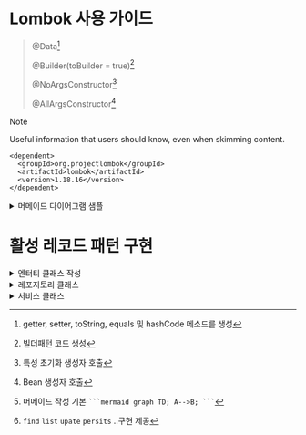 # Lombok 사용 가이드


> @Data[^1]
> > [^1]:getter, setter, toString, equals 및 hashCode 메소드를 생성
> > 
> @Builder(toBuilder = true)[^2]
> > [^2]:빌더패턴 코드 생성
> > 
> @NoArgsConstructor[^3]
> > [^3]:특성 초기화 생성자 호출
> > 
>@AllArgsConstructor[^4]
> >[^4]:Bean 생성자 호출
> >

> [!NOTE]
> Useful information that users should know, even when skimming content.

```
<dependent>
  <groupId>org.projectlombok</groupId> 
  <artifactId>lombok</artifactId> 
  <version>1.18.16</version> 
</dependent>
```



<details>

<summary>머메이드 다이어그램 샘플</summary>

### 머메이드[^6]
[^6]:머메이드 작성 기본 ` ```mermaid graph TD; A-->B; ``` `
```mermaid
graph TD;
    A-->B;
    A-->C;
    B-->D;
    C-->D;
```

</details>

# 활성 레코드 패턴 구현


<details>

<summary> 엔터티 클래스 작성 </summary>

### 엔터티 클래스 생성

```JAVA
@Entity
@Table(name="product")
@Data
@Builder(toBuilder = true)
@NoArgsConstructor
@AllArgsConstructor
public class Product {
    @Id
    @GeneratedValue
    private Long id;

    @Column(nullable = false)
    private String name;

    @Column(nullable = false)
    private String brandName;

    private Double price;
}
```

</details>

<details>
<summary> 레포지토리 클래스 </summary>

### 엔터티 레포지토리 클래스 메서드 엑세스 제공 [^5]
`find` `list` `upate` `persits` ..구현 제공
  [^5]: `find` `list` `upate` `persits` ..구현 제공
  
```JAVA

@ApplicationScoped
public class ProductRepository implements PanacheRepository<Product>{
}

```

> 구현이 제공된 메서드 사용해 레포지토리클래스에 메소드 생성
>
> 
```java
public List<Product> findByName(String productName) {
    return this.list("name", WordUtils.capitalize(productName));
}

public List<Product> findByBrand(String productBrand) {
    return this.list("brandName",
                WordUtils.capitalize(productBrand));
}

public List<Product> findByNameAndBrand(String productName, String brandName) {
    return this.list("name = ?1 and brandName = ?2",
                WordUtils.capitalize(productName),
                WordUtils.capitalize(brandName));
}
```

> 레포지토리 overloading the method persist
> >데이터 전달 정규화하여 데이터 지속성 보장

```java
public void persist(Product product) {
    var productName = WordUtils.capitalize(product.getName());
    var brandName = WordUtils.capitalize(product.getBrandName());

    product.setName(productName);
    product.setBrandName(brandName);

    PanacheRepository.super.persist(product);
}
```

> 객체 업데이트
>  객체를 찾고 데이터 대체 구현
>  Optional 사용해 null 객체 예외 처리
> 
```java
public Optional<Product> update(Product product) {
    final var id = product.getId();
    var savedOpt = this.findByIdOptional(id);
    if (savedOpt.isEmpty()) {
        return Optional.empty();
    }

    var saved = savedOpt.get();
    saved.setName(product.getName());
    saved.setPrice(product.getPrice());
    saved.setBrandName(product.getBrandName());

    return Optional.of(saved);
}
```

</details>

<details>
<summary> 서비스 클래스  </summary>
  
## 서비스 레이어 구현
> 검증이 필요한 경우 서비스 레이어 생성하여 사용
> 
> 또는 검증과정 없이 컨트롤러에서 직접 레포지토리 제어

### CDI BEAN INJECTION 
> @ApplicationScoped 를 클래스에 사용 시 해당 클래스를 라이프사이클 범위를 갖는 빈으로 정의 한다
> 
> 레포지토리 또는 엔터티의 인스턴스를 인수로 요구하는 모든 생성자를 주입 하고
> 프레임워크에서 라이프사이클 관리(생성및제거 제거) 한다


```JAVA
@ApplicationScoped
@AllArgsConstructor
public class ProductService {

    private final ProductRepository productRepository;

    public List<Product> getProducts(String productName, String brandName) {
        if (StringUtils.isNotBlank(productName) && StringUtils.isNotBlank(brandName)) {
            return productRepository.findByNameAndBrand(productName, brandName);
        } else if (StringUtils.isNotBlank(brandName)) {
            return productRepository.findByBrand(brandName);
        } else if (StringUtils.isNotBlank(productName)) {
            return productRepository.findByName(productName);
        }

        return productRepository.listAll();
    }

    public Optional<Product> findProductById(long id) {
        return productRepository.findByIdOptional(id);
    }

    @Transactional
    public void create(Product product) throws InvalidAttributesException {
        if (product.getId() != null) {
            throw new InvalidAttributesException("Id must not be filled");
        }
        Validate.notNull(product, "Product can not be null");
        Validate.notBlank(product.getBrandName(), "Brand name can not be empty");
        Validate.notBlank(product.getName(), "Name can not be empty");

        productRepository.persist(product);
    }

    @Transactional
    public Product replace(long productId, Product product) {
        product.setId(productId);
        return productRepository.update(product).orElseThrow(() -> new InvalidParameterException("Product not found"));
    }

    @Transactional
    public boolean delete(long productId) {
        return productRepository.deleteById(productId);
    }
}
```


</details>











